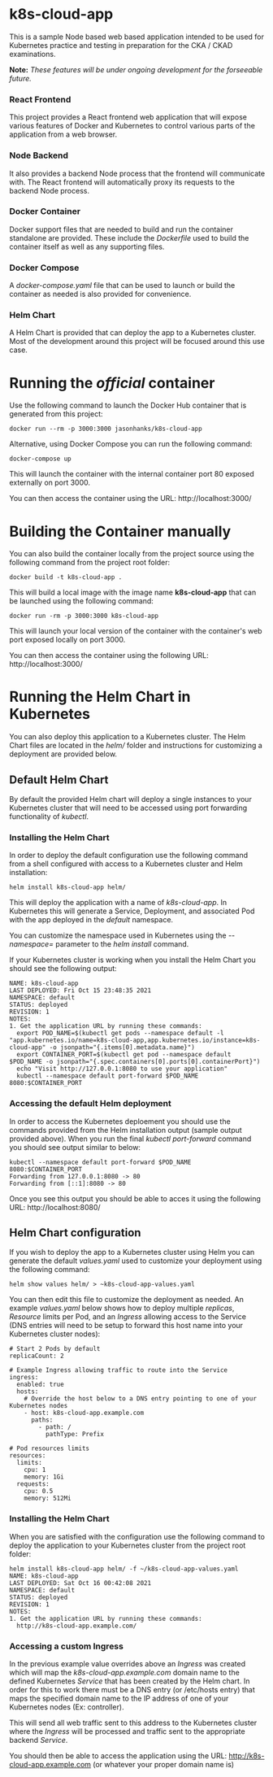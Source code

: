 # k8s-cloud-app

This is a sample Node based web based application intended to be used for Kubernetes practice and testing in preparation for the CKA / CKAD examinations.

**Note:** *These features will be under ongoing development for the forseeable future.*


### React Frontend

This project provides a React frontend web application that will expose various features
of Docker and Kubernetes to control various parts of the application from a web browser. 


### Node Backend

It also provides a backend Node process that the frontend will communicate with. 
The React frontend will automatically proxy its requests to the backend Node process.


### Docker Container

Docker support files that are needed to build and run the container standalone are provided. These include the *Dockerfile* used to build the container itself as well as any supporting files. 


### Docker Compose

A *docker-compose.yaml* file that can be used to launch or build the container as needed is also provided for convenience.


### Helm Chart

A Helm Chart is provided that can deploy the app to a Kubernetes cluster. Most of the development around this project will be focused around this use case.



# Running the *official* container

Use the following command to launch the Docker Hub container that is generated from this project:

    docker run --rm -p 3000:3000 jasonhanks/k8s-cloud-app

Alternative, using Docker Compose you can run the following command:

    docker-compose up

This will launch the container with the internal container port 80 exposed externally on port 3000. 

You can then access the container using the URL: http://localhost:3000/



# Building the Container manually

You can also build the container locally from the project source using the following command from the project root folder:

    docker build -t k8s-cloud-app .

This will build a local image with the image name **k8s-cloud-app** that can be launched using the following command:

    docker run -rm -p 3000:3000 k8s-cloud-app

This will launch your local version of the container with the container's web port exposed locally on port 3000. 

You can then access the container using the following URL: http://localhost:3000/



# Running the Helm Chart in Kubernetes

You can also deploy this application to a Kubernetes cluster. The Helm Chart files are located in the *helm/* folder and instructions for customizing a deployment are provided below.


## Default Helm Chart

By default the provided Helm chart will deploy a single instances to your Kubernetes cluster that will need to be accessed using port forwarding functionality of *kubectl*. 


### Installing the Helm Chart

In order to deploy the default configuration use the following command from a shell configured with access to a Kubernetes cluster and Helm installation:

    helm install k8s-cloud-app helm/

This will deploy the application with a name of *k8s-cloud-app*. In Kubernetes this will generate a Service, Deployment, and associated Pod with the app deployed in the *default* namespace. 

You can customize the namespace used in Kubernetes using the *--namespace=<namespace>* parameter to the *helm install* command.

If your Kubernetes cluster is working when you install the Helm Chart you should see the following output:

    NAME: k8s-cloud-app
    LAST DEPLOYED: Fri Oct 15 23:48:35 2021
    NAMESPACE: default
    STATUS: deployed
    REVISION: 1
    NOTES:
    1. Get the application URL by running these commands:
      export POD_NAME=$(kubectl get pods --namespace default -l "app.kubernetes.io/name=k8s-cloud-app,app.kubernetes.io/instance=k8s-cloud-app" -o jsonpath="{.items[0].metadata.name}")
      export CONTAINER_PORT=$(kubectl get pod --namespace default $POD_NAME -o jsonpath="{.spec.containers[0].ports[0].containerPort}")
      echo "Visit http://127.0.0.1:8080 to use your application"
      kubectl --namespace default port-forward $POD_NAME 8080:$CONTAINER_PORT

### Accessing the default Helm deployment

In order to access the Kubernetes deploement you should use the commands provided from the Helm installation output (sample output provided above). When you run the final *kubectl port-forward* command you should see output similar to below:

    kubectl --namespace default port-forward $POD_NAME 8080:$CONTAINER_PORT
    Forwarding from 127.0.0.1:8080 -> 80
    Forwarding from [::1]:8080 -> 80

Once you see this output you should be able to acces it using the following URL: http://localhost:8080/


## Helm Chart configuration

If you wish to deploy the app to a Kubernetes cluster using Helm you can generate the default *values.yaml* used to customize your deployment using the following command:

    helm show values helm/ > ~k8s-cloud-app-values.yaml

You can then edit this file to customize the deployment as needed. An example *values.yaml* below shows how to deploy multiple *replicas*, *Resource* limits per Pod, and an *Ingress* allowing access to the Service (DNS entries will need to be setup to forward this host name into your Kubernetes cluster nodes):

    # Start 2 Pods by default
    replicaCount: 2

    # Example Ingress allowing traffic to route into the Service
    ingress:
      enabled: true
      hosts:
        # Override the host below to a DNS entry pointing to one of your Kubernetes nodes
        - host: k8s-cloud-app.example.com
          paths:
            - path: /
              pathType: Prefix

    # Pod resources limits
    resources:
      limits:
        cpu: 1
        memory: 1Gi
      requests:
        cpu: 0.5
        memory: 512Mi


### Installing the Helm Chart

When you are satisfied with the configuration use the following command to deploy the application to your Kubernetes cluster from the project root folder:

    helm install k8s-cloud-app helm/ -f ~/k8s-cloud-app-values.yaml
    NAME: k8s-cloud-app
    LAST DEPLOYED: Sat Oct 16 00:42:08 2021
    NAMESPACE: default
    STATUS: deployed
    REVISION: 1
    NOTES:
    1. Get the application URL by running these commands:
      http://k8s-cloud-app.example.com/


### Accessing a custom Ingress

In the previous example value overrides above an *Ingress* was created which will map the *k8s-cloud-app.example.com* domain name to the defined
Kubernetes *Service* that has been created by the Helm chart. In order for this to work there must be a DNS entry (or /etc/hosts entry) that
maps the specified domain name to the IP address of one of your Kubernetes nodes (Ex: controller). 

This will send all web traffic sent to this address to the Kubernetes cluster where the *Ingress* will be processed and traffic
sent to the appropriate backend *Service*.

You should then be able to access the application using the URL: http://k8s-cloud-app.example.com (or whatever your proper domain name is)
